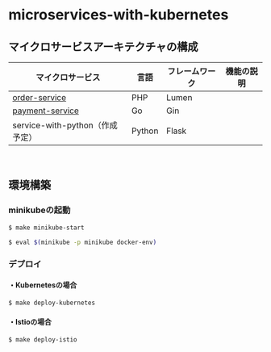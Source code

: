 # microservices-with-kubernetes

## マイクロサービスアーキテクチャの構成

| マイクロサービス            | 言語 | フレームワーク | 機能の説明                                                         |
| --------------------------- | ---- | -------------- | ------------------------------------------------------------ |
| [order-service](https://github.com/hiroki-it/microservices-with-kubernetes/tree/main/src/order-service) | PHP  | Lumen          |                                                              |
| [payment-service](https://github.com/hiroki-it/microservices-with-kubernetes/tree/main/src/payment-service) | Go   | Gin            |                                                              |
| service-with-python（作成予定） | Python | Flask | |

<br>

## 環境構築

### minikubeの起動

```bash
$ make minikube-start

$ eval $(minikube -p minikube docker-env)
```

### デプロイ

#### ・Kubernetesの場合

```bash
$ make deploy-kubernetes
```

#### ・Istioの場合

```bash
$ make deploy-istio
```

